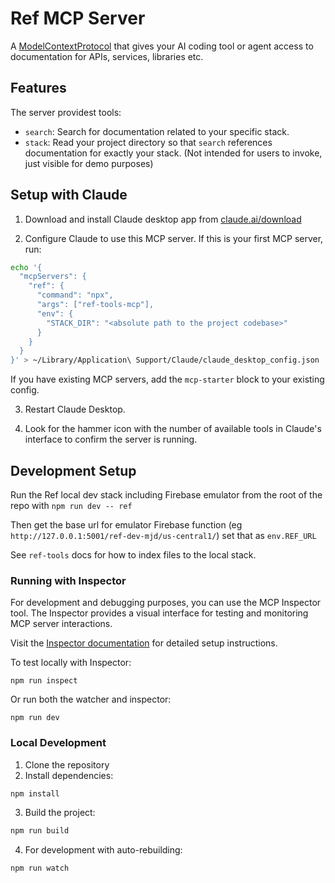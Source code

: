# Ref MCP Server

A [ModelContextProtocol](https://modelcontextprotocol.io) that gives your AI coding tool or agent access to documentation for APIs, services, libraries etc.

## Features

The server providest tools:

- `search`: Search for documentation related to your specific stack. 
- `stack`: Read your project directory so that `search` references documentation for exactly your stack. (Not intended for users to invoke, just visible for demo purposes)

## Setup with Claude

1. Download and install Claude desktop app from [claude.ai/download](https://claude.ai/download)

2. Configure Claude to use this MCP server. If this is your first MCP server, run:

```bash
echo '{
  "mcpServers": {
    "ref": {
      "command": "npx",
      "args": ["ref-tools-mcp"],
      "env": {
        "STACK_DIR": "<absolute path to the project codebase>"
      }
    }
  }
}' > ~/Library/Application\ Support/Claude/claude_desktop_config.json
```

If you have existing MCP servers, add the `mcp-starter` block to your existing config.

3. Restart Claude Desktop.

4. Look for the hammer icon with the number of available tools in Claude's interface to confirm the server is running.

## Development Setup

Run the Ref local dev stack including Firebase emulator from the root of the repo with `npm run dev -- ref`

Then get the base url for emulator Firebase function (eg `http://127.0.0.1:5001/ref-dev-mjd/us-central1/`) set that as `env.REF_URL` 

See `ref-tools` docs for how to index files to the local stack.

### Running with Inspector

For development and debugging purposes, you can use the MCP Inspector tool. The Inspector provides a visual interface for testing and monitoring MCP server interactions.

Visit the [Inspector documentation](https://modelcontextprotocol.io/docs/tools/inspector) for detailed setup instructions.

To test locally with Inspector:
```
npm run inspect
```

Or run both the watcher and inspector:
```
npm run dev
```

### Local Development

1. Clone the repository
2. Install dependencies:
```bash
npm install
```
3. Build the project:
```bash
npm run build
```
4. For development with auto-rebuilding:
```bash
npm run watch
```
